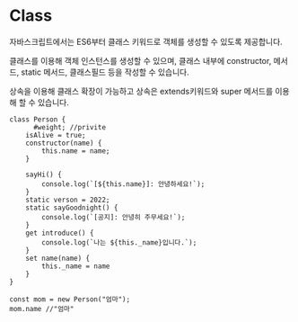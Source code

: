 # Class

자바스크립트에서는 ES6부터 클래스 키워드로 객체를 생성할 수 있도록 제공합니다.

클래스를 이용해 객체 인스턴스를 생성할 수 있으며, 클래스 내부에 constructor, 메서드, static 메서드, 클래스필드 등을 작성할 수 있습니다.

상속을 이용해 클래스 확장이 가능하고 상속은 extends키워드와 super 메서드를 이용해 할 수 있습니다.

```
class Person {
	  #weight; //privite
    isAlive = true;
    constructor(name) {
        this.name = name;
    }

    sayHi() {
    	console.log(`[${this.name}]: 안녕하세요!`);
    }
    static verson = 2022;
    static sayGoodnight() {
        console.log(`[공지]: 안녕히 주무세요!`);
    }
    get introduce() {
        console.log(`나는 ${this._name}입니다.`);
    }
    set name(name) {
        this._name = name
    }
}

const mom = new Person("엄마");
mom.name //"엄마"
```
